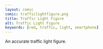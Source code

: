 ```yaml
---
layout: comic
comic: trafficlightfigure.png
title: Traffic Light Figure
alt: Traffic Light Figure
keywords: [red, traffic, light, smartphone]
---
```


An accurate traffic light figure.